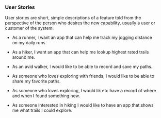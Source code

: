 ### User Stories

User stories are short, simple descriptions of a feature told from the perspective of the person 
who desires the new capability, usually a user or customer of the system. 

* As a runner, I want an app that can help me track my jogging distance on my daily runs.

* As a hiker, I want an app that can help me lookup highest rated trails around me.  

* As an avid walker, I would like to be able to record and save my paths. 

* As someone who loves exploring with friends, I would like to be able to share my favorite paths. 

* As someone who loves exploring, I would lik eto have a record of where and when I found something new. 

* As someone interested in hiking I would like to have an app that shows me what trails I could explore. 


